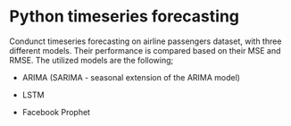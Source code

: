 # Python timeseries forecasting

Condunct timeseries forecasting on airline passengers dataset, with three different models. Their performance is compared based on their MSE and RMSE.
The utilized models are the following;

- ARIMA (SARIMA - seasonal extension of the ARIMA model)

- LSTM

- Facebook Prophet

